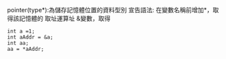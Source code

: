 pointer(type*):為儲存記憶體位置的資料型別
宣告語法:
	在變數名稱前增加*，取得該記憶體的
取址運算址
	&變數，取得

```
int a =1;
int aAddr = &a;
int aa;
aa = *aAddr; 

```